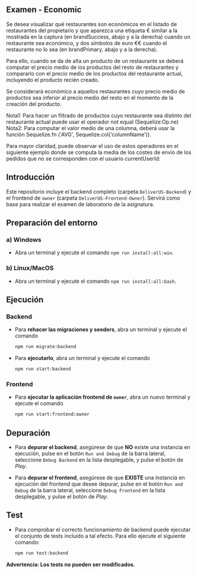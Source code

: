 
## Examen - Economic
 
Se desea visualizar qué restaurantes son económicos en el listado de restaurantes del propietario y que aparezca una etiqueta € similar a la mostrada en la captura (en brandSuccess, abajo y a la derecha) cuando un restaurante sea económico, y dos símbolos de euro €€ cuando el restaurante no lo sea (en brandPrimary, abajo y a la derecha).

Para ello, cuando se da de alta un producto de un restaurante se deberá computar el precio medio de los productos del resto de restaurantes y compararlo con el precio medio de los productos del restaurante actual, incluyendo el producto recién creado.

Se considerará económico a aquellos restaurantes cuyo precio medio de productos sea inferior al precio medio del resto en el momento de la creación del producto.

Nota1: Para hacer un filtrado de productos cuyo restaurante sea distinto del restaurante actual puede usar el operador not equal (Sequelize.Op.ne)
Nota2: Para computar el valor medio de una columna, deberá usar la función Sequelize.fn ('AVG', Sequelize.col('columnName')).

Para mayor claridad, puede observar el uso de estos operadores en el siguiente ejemplo donde se computa la media de los costes de envío de los pedidos que no se corresponden con el usuario currentUserId:

## Introducción

Este repositorio incluye el backend completo (carpeta `DeliverUS-Backend`) y el frontend de `owner` (carpeta `DeliverUS-Frontend-Owner`). Servirá como base para realizar el examen de laboratorio de la asignatura.

## Preparación del entorno

### a) Windows

* Abra un terminal y ejecute el comando `npm run install:all:win`.

### b) Linux/MacOS

* Abra un terminal y ejecute el comando `npm run install:all:bash`.

## Ejecución

### Backend

* Para **rehacer las migraciones y seeders**, abra un terminal y ejecute el comando

    ```Bash
    npm run migrate:backend
    ```

* Para **ejecutarlo**, abra un terminal y ejecute el comando

    ```Bash
    npm run start:backend
    ```

### Frontend

* Para **ejecutar la aplicación frontend de `owner`**, abra un nuevo terminal y ejecute el comando

    ```Bash
    npm run start:frontend:owner
    ```

## Depuración

* Para **depurar el backend**, asegúrese de que **NO** existe una instancia en ejecución, pulse en el botón `Run and Debug` de la barra lateral, seleccione `Debug Backend` en la lista desplegable, y pulse el botón de *Play*.

* Para **depurar el frontend**, asegúrese de que **EXISTE** una instancia en ejecución del frontend que desee depurar, pulse en el botón `Run and Debug` de la barra lateral, seleccione `Debug Frontend` en la lista desplegable, y pulse el botón de *Play*.

## Test

* Para comprobar el correcto funcionamiento de backend puede ejecutar el conjunto de tests incluido a tal efecto. Para ello ejecute el siguiente comando:

    ```Bash
    npm run test:backend
    ```
**Advertencia: Los tests no pueden ser modificados.**
